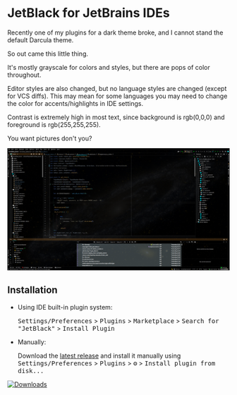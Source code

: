 # JetBlack for JetBrains IDEs

Recently one of my plugins for a dark theme broke, and I cannot stand the default Darcula theme.

So out came this little thing.

It's mostly grayscale for colors and styles, but there are pops of color throughout.

Editor styles are also changed, but no language styles are changed (except for VCS diffs).
This may mean for some languages you may need to change the color for accents/highlights in IDE settings.

Contrast is extremely high in most text, since background is rgb(0,0,0) and foreground is rgb(255,255,255).

You want pictures don't you? 

![](./assets/2021-12-04.14-14-05.png)

## Installation

- Using IDE built-in plugin system:

  <kbd>Settings/Preferences</kbd> > <kbd>Plugins</kbd> > <kbd>Marketplace</kbd> > <kbd>Search for "JetBlack"</kbd> >
  <kbd>Install Plugin</kbd>

- Manually:

  Download the [latest release](https://github.com/tazz4843/JetBlack-IntelliJ/releases/latest) and install it manually using
  <kbd>Settings/Preferences</kbd> > <kbd>Plugins</kbd> > <kbd>⚙️</kbd> > <kbd>Install plugin from disk...</kbd>

[![Downloads](https://img.shields.io/jetbrains/plugin/d/18125.svg)](https://plugins.jetbrains.com/plugin/PLUGIN_ID)
